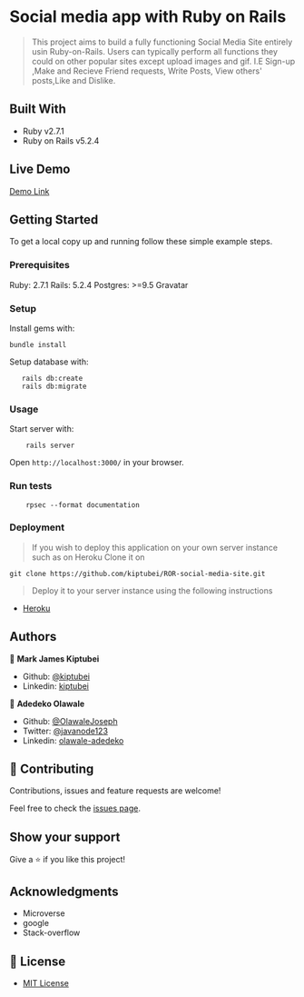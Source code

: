 # Social media app with Ruby on Rails

> This project aims to build a fully functioning Social Media Site entirely usin Ruby-on-Rails.
> Users can typically perform all functions they could on other popular sites except upload images and
> gif. I.E Sign-up ,Make and Recieve Friend requests, Write Posts, View others' posts,Like and Dislike.

## Built With

- Ruby v2.7.1
- Ruby on Rails v5.2.4

## Live Demo

 [Demo Link](https://sleepy-brushlands-18015.herokuapp.com/)

## Getting Started

To get a local copy up and running follow these simple example steps.

### Prerequisites

Ruby: 2.7.1
Rails: 5.2.4
Postgres: >=9.5
Gravatar

### Setup

Install gems with:

```
bundle install
```

Setup database with:

```
   rails db:create
   rails db:migrate
```

### Usage

Start server with:

```
    rails server
```

Open `http://localhost:3000/` in your browser.

### Run tests

```
    rpsec --format documentation
```

### Deployment

> If you wish to deploy this application on your own server instance such as on Heroku
> Clone it on

```
git clone https://github.com/kiptubei/ROR-social-media-site.git
```

> Deploy it to your server instance using the following instructions

- [Heroku](https://devcenter.heroku.com/articles/getting-started-with-rails5)

## Authors

👤 **Mark James Kiptubei**

- Github: [@kiptubei](https://github.com/kiptubei)
- Linkedin: [kiptubei](https://www.linkedin.com/in/mark-james-k-aa875829/)

👤 **Adedeko Olawale**

- Github: [@OlawaleJoseph](https://github.com/OlawaleJoseph)
- Twitter: [@javanode123](https://twitter.com/javanode123)
- Linkedin: [olawale-adedeko](http://www.linkedin.com/in/olawale-adedeko)

## 🤝 Contributing

Contributions, issues and feature requests are welcome!

Feel free to check the [issues page](https://github.com/kiptubei/ROR-social-media-site/issues/).

## Show your support

Give a ⭐️ if you like this project!

## Acknowledgments

- Microverse
- google
- Stack-overflow

## 📝 License

- [MIT License](https://opensource.org/licenses/MIT)
